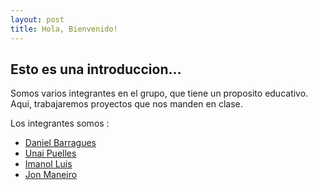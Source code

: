 ```yaml
---
layout: post
title: Hola, Bienvenido!
---
```


## Esto es una introduccion...

Somos varios integrantes en el grupo, que tiene un proposito educativo.
Aqui, trabajaremos proyectos que nos manden en clase.

Los integrantes somos :

* [Daniel Barragues](https://github.com/Barraguesh)
* [Unai Puelles](https://github.com/unaipuelles)
* [Imanol Luis](https://github.com/ImanolLuis)
* [Jon Maneiro](https://github.com/Jon-Maneiro)

